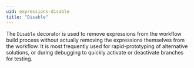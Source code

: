 ```yaml
---
uid: expressions-disable
title: "Disable"
---
```


The `Disable` decorator is used to remove expressions from the workflow build process without actually removing the expressions themselves from the workflow. It is most frequently used for rapid-prototyping of alternative solutions, or during debugging to quickly activate or deactivate branches for testing.
